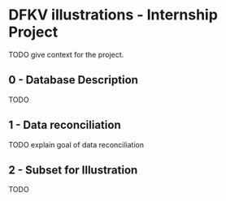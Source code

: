 # DFKV illustrations - Internship Project

TODO give context for the project.

## 0 - Database Description

TODO

## 1 - Data reconciliation

TODO explain goal of data reconciliation

## 2 - Subset for Illustration 

TODO


